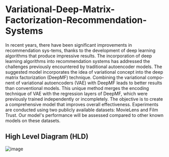 # Variational-Deep-Matrix-Factorization-Recommendation-Systems
In recent years, there have been significant improvements in recommendation sys-tems, thanks to the development of deep learning algorithms that produce impressive results. The incorporation of deep learning algorithms into recommendation systems has addressed the challenges previously encountered by traditional autoencoder models. The suggested model incorporates the idea of variational concept into the deep matrix factorization (DeepMF) technique. Combining the variational compo-nent of variational autoencoders (VAE) with DeepMF leads to better results than conventional models. This unique method merges the encoding technique of VAE with the regression layers of DeepMF, which were previously trained independently or incompletely. The objective is to create a comprehensive model that improves overall effectiveness. Experiments are conducted using two publicly available datasets: MovieLens and Film Trust. Our model's performance will be assessed compared to other known models on these datasets.

## High Level Diagram (HLD)

![image](https://github.com/user-attachments/assets/71a9b4e7-f600-4d4c-bc1d-13e785ccaf33)
